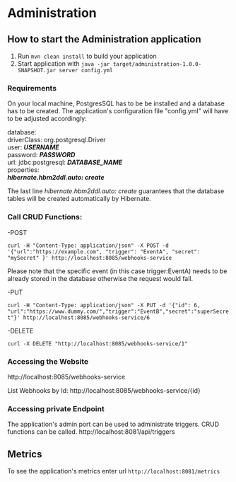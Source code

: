 # Administration

How to start the Administration application
---

1. Run `mvn clean install` to build your application
1. Start application with `java -jar target/administration-1.0.0-SNAPSHOT.jar server config.yml`

### Requirements
On your local machine, PostgresSQL has to be be installed and a database has to be created.
The application's configuration file "config.yml" will have to be adjusted accordingly:

 database:  
  driverClass: org.postgresql.Driver  
  user: ***USERNAME***  
  password: ***PASSWORD***  
  url: jdbc:postgresql: ***DATABASE_NAME***  
  properties:  
    ***hibernate.hbm2ddl.auto: create***    
    
The last line *hibernate.hbm2ddl.auto: create* guarantees that the database tables will be created automatically by Hibernate.

### Call CRUD Functions: 

-POST 

`curl -H "Content-Type: application/json" -X POST -d '{"url":"https://example.com", "trigger": "EventA", "secret": "mySecret" }' http://localhost:8085/webhooks-service`

Please note that the specific event (in this case trigger:EventA) needs to be already stored in the database otherwise the request would fail. 

-PUT

`curl -H "Content-Type: application/json" -X PUT -d '{"id": 6, "url":"https://www.dummy.com/","trigger":"EventB","secret":"superSecret"}' http://localhost:8085/webhooks-service/6`

-DELETE

`curl -X DELETE "http://localhost:8085/webhooks-service/1"` 

### Accessing the Website

http://localhost:8085/webhooks-service

List Webhooks by Id: http://localhost:8085/webhooks-service/{id}

### Accessing private Endpoint
The application's admin port can be used to administrate triggers. CRUD functions can be called.
http://localhost:8081/api/triggers

Metrics
---

To see the application's metrics enter url `http://localhost:8081/metrics`
